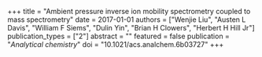 +++
title = "Ambient pressure inverse ion mobility spectrometry coupled to mass spectrometry"
date = 2017-01-01
authors = ["Wenjie Liu", "Austen L Davis", "William F Siems", "Dulin Yin", "Brian H Clowers", "Herbert H Hill Jr"]
publication_types = ["2"]
abstract = ""
featured = false
publication = "*Analytical chemistry*"
doi = "10.1021/acs.analchem.6b03727"
+++

